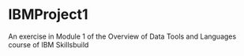 # IBMProject1
An exercise in Module 1 of the Overview of Data Tools and Languages course of IBM Skillsbuild
